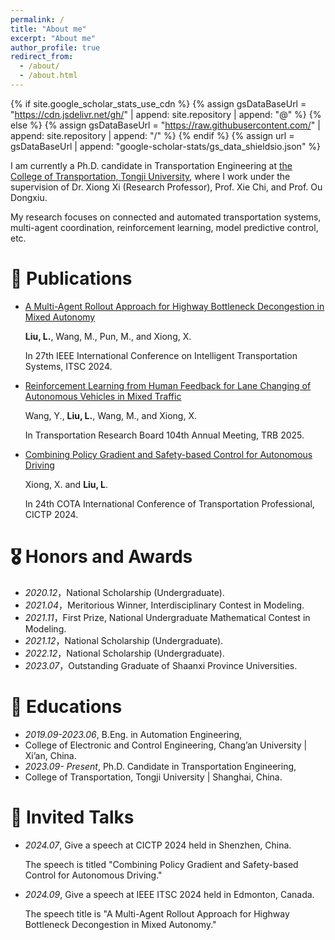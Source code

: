 ```yaml
---
permalink: /
title: "About me"
excerpt: "About me"
author_profile: true
redirect_from: 
  - /about/
  - /about.html
---
```


{% if site.google_scholar_stats_use_cdn %}
{% assign gsDataBaseUrl = "https://cdn.jsdelivr.net/gh/" | append: site.repository | append: "@" %}
{% else %}
{% assign gsDataBaseUrl = "https://raw.githubusercontent.com/" | append: site.repository | append: "/" %}
{% endif %}
{% assign url = gsDataBaseUrl | append: "google-scholar-stats/gs_data_shieldsio.json" %}

<span class='anchor' id='about-me'></span>

I am currently a Ph.D. candidate in Transportation Engineering at [the College of Transportation, Tongji University](https://tjjt.tongji.edu.cn/), where I work under the supervision of Dr. Xiong Xi (Research Professor), Prof. Xie Chi, and Prof. Ou Dongxiu. 

My research focuses on connected and automated transportation systems, multi-agent coordination, reinforcement learning, model predictive control, etc.


# 📝 Publications 

- [A Multi-Agent Rollout Approach for Highway Bottleneck Decongestion in Mixed Autonomy](https://ieeexplore.ieee.org/abstract/document/10920050)

  **Liu, L.**, Wang, M., Pun, M., and Xiong, X.
 
  In 27th IEEE International Conference on Intelligent Transportation Systems, ITSC 2024.
  
- [Reinforcement Learning from Human Feedback for Lane Changing of Autonomous Vehicles in Mixed Traffic](https://arxiv.org/html/2408.04447)

  Wang, Y., **Liu, L.**, Wang, M., and Xiong, X.

  In Transportation Research Board 104th Annual Meeting, TRB 2025.
  
- [Combining Policy Gradient and Safety-based Control for Autonomous Driving](https://arxiv.org/abs/1612.00147)

  Xiong, X. and **Liu, L**.

  In 24th COTA International Conference of Transportation Professional, CICTP 2024.


# 🎖 Honors and Awards
- *2020.12*，National Scholarship (Undergraduate).
- *2021.04*，Meritorious Winner, Interdisciplinary Contest in Modeling.
- *2021.11*，First Prize, National Undergraduate Mathematical Contest in Modeling.
- *2021.12*，National Scholarship (Undergraduate).
- *2022.12*，National Scholarship (Undergraduate).
- *2023.07*，Outstanding Graduate of Shaanxi Province Universities.


# 📖 Educations
- *2019.09-2023.06*, B.Eng. in Automation Engineering,
- College of Electronic and Control Engineering, Chang’an University | Xi’an, China.
- *2023.09- Present*, Ph.D. Candidate in Transportation Engineering,
- College of Transportation, Tongji University | Shanghai, China.

# 💬 Invited Talks
- *2024.07*, Give a speech at CICTP 2024 held in Shenzhen, China.

  The speech is titled "Combining Policy Gradient and Safety-based Control for Autonomous Driving."
  
- *2024.09*, Give a speech at IEEE ITSC 2024 held in Edmonton, Canada.

   The speech title is "A Multi-Agent Rollout Approach for Highway Bottleneck Decongestion in Mixed Autonomy."
